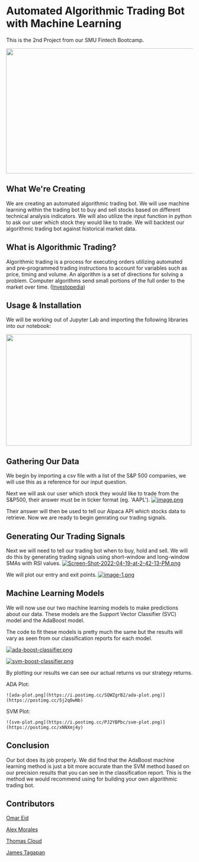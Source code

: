 # Automated Algorithmic Trading Bot with Machine Learning

This is the 2nd Project from our SMU Fintech Bootcamp.

  <p align="center">
  <img 
    width="700"
    height="337"
    src="https://i.postimg.cc/BQHD8T2c/algorithmic-trading-bot.jpg)](https://postimg.cc/BXZtk1YX"
  >
</p>

## What We're Creating
We are creating an automated algorithmic trading bot. We will use machine learning within the trading bot to buy and sell stocks based on different technical analysis indicators. We will also utilize the input function in python to ask our user which stock they would like to trade. We will backtest our algorithmic trading bot against historical market data.

## What is Algorithmic Trading?
Algorithmic trading is a process for executing orders utilizing automated and pre-programmed trading instructions to account for variables such as price, timing and volume. An algorithm is a set of directions for solving a problem. Computer algorithms send small portions of the full order to the market over time. ([Investopedia](https://www.investopedia.com/terms/a/algorithmictrading.asp#:~:text=Algorithmic%20trading%20is%20a%20process,to%20the%20market%20over%20time.))

## Usage & Installation
We will be working out of Jupyter Lab and importing the following libraries into our notebook:

 <p align="left">
  <img 
    width="500"
    height="300"
    src="https://i.postimg.cc/7hzvWm3J/Screenshot-9.png)](https://postimg.cc/hQK3J83K"
  >

## Gathering Our Data
We begin by importing a csv file with a list of the S&P 500 companies, we will use this as a reference for our input question.

  
Next we will ask our user which stock they would like to trade from the S&P500, their answer must be in ticker format (eg. 'AAPL').
  [![image.png](https://i.postimg.cc/288LQpPs/image.png)](https://postimg.cc/QVwMDzNm) 
  

Their answer will then be used to tell our Alpaca API which stocks data to retrieve. Now we are ready to begin genrating our trading signals. 
  
## Generating Our Trading Signals
Next we will need to tell our trading bot when to buy, hold and sell. We will do this by generating trading signals using short-window and long-window SMAs with RSI values.
  [![Screen-Shot-2022-04-19-at-2-42-13-PM.png](https://i.postimg.cc/d1NPgyVm/Screen-Shot-2022-04-19-at-2-42-13-PM.png)](https://postimg.cc/G8D5y9YH)
  
We will plot our entry and exit points.
  [![image-1.png](https://i.postimg.cc/k4pzTPTT/image-1.png)](https://postimg.cc/342twV5G)
  
## Machine Learning Models
We will now use our two machine learning models to make predictions about our data. These models are the Support Vector Classifier (SVC) model and the AdaBoost model. 

The code to fit these models is pretty much the same but the results will vary as seen from our classification reports for each model. 
  
  [![ada-boost-classifier.png](https://i.postimg.cc/SKmGnFTm/ada-boost-classifier.png)](https://postimg.cc/Snt9P5bP) 
  
  [![svm-boost-classifier.png](https://i.postimg.cc/j2yXWxbd/svm-boost-classifier.png)](https://postimg.cc/N2fTSwFW)
  
By plotting our results we can see our actual returns vs our strategy returns. 
  
  ADA Plot:
  
    ![ada-plot.png](https://i.postimg.cc/SQWZgrB2/ada-plot.png)](https://postimg.cc/5j2q0wNb)
  
  SVM Plot:
  
    ![svm-plot.png](https://i.postimg.cc/PJ2YBPbc/svm-plot.png)](https://postimg.cc/xNNXmj4y)
  
## Conclusion 
Our bot does its job properly. We did find that the AdaBoost machine learning method is just a bit more accurate than the SVM method based on our precision results that you can see in the classification report. This is the method we would recommend using for building your own algorithmic trading bot. 
  

## Contributors
[Omar Eid](https://github.com/ORE93)

[Alex Morales](https://github.com/Amora987)

[Thomas Cloud](https://github.com/beowulf888)

[James Tagapan](https://github.com/trekj)
